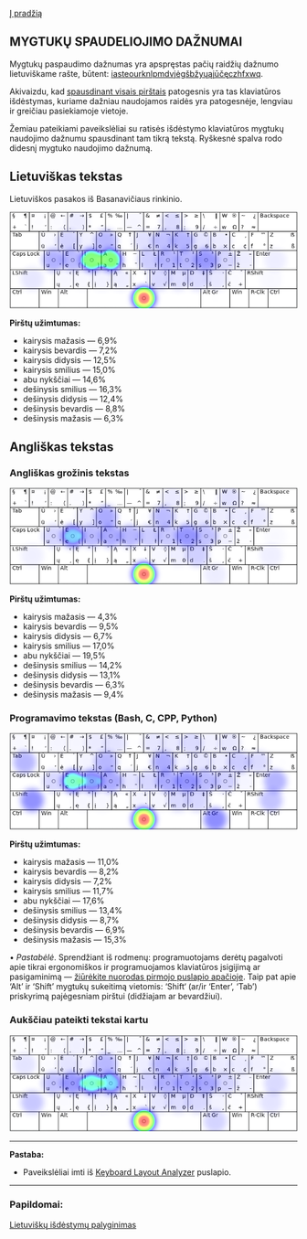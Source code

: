 [Į pradžią](../README.md)

MYGTUKŲ SPAUDELIOJIMO DAŽNUMAI
------------------------------

Mygtukų paspaudimo dažnumas yra apspręstas pačių raidžių dažnumo lietuviškame rašte, būtent: [iasteourknlpmdvjėgšbžyųąįūčęczhfxwq](lt_raid_dazn.txt).

Akivaizdu, kad [spausdinant visais pirštais](spaud_tvarka.md) patogesnis yra tas klaviatūros išdėstymas, kuriame dažniau naudojamos raidės yra patogesnėje, lengviau ir greičiau pasiekiamoje vietoje.

Žemiau pateikiami paveikslėliai su ratisės išdėstymo klaviatūros mygtukų naudojimo dažnumu spausdinant tam tikrą tekstą. Ryškesnė spalva rodo didesnį mygtuko naudojimo dažnumą.

## Lietuviškas tekstas

Lietuviškos pasakos iš Basanavičiaus rinkinio.

![Mygtukų naudojimas ratisės išdėstyme](images/mygt_naudojimas.png)

__Pirštų užimtumas:__

+ kairysis mažasis — 6,9%
+ kairysis bevardis — 7,2%
+ kairysis didysis — 12,5%
+ kairysis smilius — 15,0%
+ abu nykščiai — 14,6%
+ dešinysis smilius — 16,3%
+ dešinysis didysis — 12,4%
+ dešinysis bevardis — 8,8%
+ dešinysis mažasis — 6,3%


## Angliškas tekstas

### Angliškas grožinis tekstas

![Mygtukų naudojimas ratisės išdėstyme](images/mygt_naudojimas_angl.png)

__Pirštų užimtumas:__

+ kairysis mažasis — 4,3%
+ kairysis bevardis — 9,5%
+ kairysis didysis — 6,7%
+ kairysis smilius — 17,0%
+ abu nykščiai — 19,5%
+ dešinysis smilius — 14,2%
+ dešinysis didysis — 13,1%
+ dešinysis bevardis — 6,3%
+ dešinysis mažasis — 9,4%


### Programavimo tekstas (Bash, C, CPP, Python)

![Mygtukų naudojimas ratisės išdėstyme](images/mygt_naudojimas_angl_prog.png)

__Pirštų užimtumas:__

+ kairysis mažasis — 11,0%
+ kairysis bevardis — 8,2%
+ kairysis didysis — 7,2%
+ kairysis smilius — 11,7%
+ abu nykščiai — 17,6%
+ dešinysis smilius — 13,4%
+ dešinysis didysis — 8,7%
+ dešinysis bevardis — 6,9%
+ dešinysis mažasis — 15,3%

• _Pastabėlė_. Sprendžiant iš rodmenų: programuotojams derėtų pagalvoti apie tikrai ergonomiškos ir programuojamos klaviatūros įsigijimą ar pasigaminimą — [žiūrėkite nuorodas pirmojo puslapio apačioje](../README.md#naudingos-nuorodos). Taip pat apie ‘Alt’ ir ‘Shift’ mygtukų sukeitimą vietomis: ‘Shift‘ (ar/ir ‘Enter’, ‘Tab’) priskyrimą pajėgesniam pirštui (didžiajam ar bevardžiui).


### Aukščiau pateikti tekstai kartu

![Mygtukų naudojimas ratisės išdėstyme](images/mygt_naudojimas_bendrai.png)


------------------------------

__Pastaba:__ 
+ Paveikslėliai imti iš [Keyboard Layout Analyzer](http://patorjk.com/keyboard-layout-analyzer/#/main) puslapio.

------------------------------

### Papildomai:

[Lietuviškų išdėstymų palyginimas](palyginimas.md)

